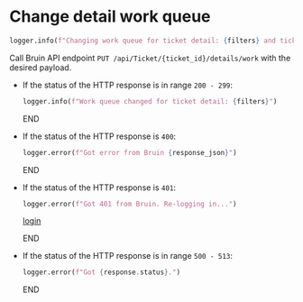 # Change detail work queue 

```python
logger.info(f"Changing work queue for ticket detail: {filters} and ticket id : {ticket_id}")
```

Call Bruin API endpoint `PUT /api/Ticket/{ticket_id}/details/work` with the desired payload.

* If the status of the HTTP response is in range `200 - 299`:
  ```python
  logger.info(f"Work queue changed for ticket detail: {filters}")
  ```
  END
 
* If the status of the HTTP response is `400`:
  ```python
  logger.error(f"Got error from Bruin {response_json}")
  ```
  END

* If the status of the HTTP response is `401`:
    ```python
    logger.error(f"Got 401 from Bruin. Re-logging in...")
    ```
    [login](../../clients/bruin_client/login.md)

    END

* If the status of the HTTP response is in range `500 - 513`:
  ```python
  logger.error(f"Got {response.status}.")
  ```
  END